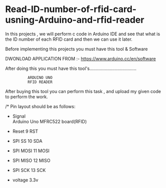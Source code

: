 # Read-ID-number-of-rfid-card-usning-Arduino-and-rfid-reader
In this projects , we will perform c code in Arduino IDE and see that what is the ID number of each RFID card and then we can use it later.

Before implementing this projects you must have this tool & Software

DWONLOAD APPLICATION FROM :- https://www.arduino.cc/en/software

After doing this you must have this tool's.....................................

              ARDUINO UNO 
              RFID READER
After buying this tool you can perform this task , and upload my given code to perform the work.


/* Pin layout should be as follows:
 * Signal     
              Arduino Uno          MFRC522 board(RFID)
* Reset               9             RST
* SPI SS              10            SDA
* SPI MOSI            11            MOSI
* SPI MISO            12            MISO
* SPI SCK             13            SCK
 
 
 * voltage 3.3v  
